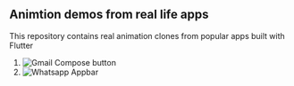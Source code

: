 ## Animtion demos from real life apps

This repository contains real animation clones from popular apps built with Flutter

1. ![Gmail Compose button](https://miro.medium.com/max/592/1*dBbATY50SnScQmxVItQnfA.gif)
2. ![Whatsapp Appbar](https://miro.medium.com/max/590/1*0U_P9FGqQxaRf13cWD7cjQ.gif)
